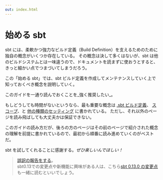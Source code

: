 ```yaml
---
out: index.html
---
```


  [Basic-Def]: Basic-Def.html
  [Scopes]: Scopes.html
  [More-About-Settings]: More-About-Settings.html

始める sbt
=========

sbt には、柔軟かつ強力なビルド定義（Build Definition）を支えるためのために独自の概念がいくつか存在している。
その概念は決して多くはないが、sbt は他のビルドシステムとは一味違うので、ドキュメントを読まずに使おうとすると、きっと細かい点でつまづいてしまうだろう。

この「始める sbt」では、sbt ビルド定義を作成してメンテナンスしていく上で知っておくべき概念を説明していく。

このガイドを一通り読んでおくことを_強く推奨したい_。

もしどうしても時間がないというなら、最も重要な概念は
[.sbt ビルド定義][Basic-Def]、
[スコープ][Scopes]、と
[他の種類のセッティング][More-About-Settings]
に書かれている。
ただし、それ以外のページを読み飛ばしても大丈夫かは保証できない。

このガイドの読み方だが、後ろの方のページはその前のページで紹介された概念の理解を前提に書かれているので、最初から順番に読み進めていくのがベストだ。

sbt を試してくれることに感謝する。_ぜひ楽しいんでほしい！_

> [誤訳の報告をする](https://github.com/sbt/website/issues)。<br>
> sbt0.13での変更点や新機能に興味がある人は、こちら[sbt 0.13.0 の変更点](http://eed3si9n.com/ja/node/142) も一緒に読むといいでしょう。
